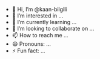 - 👋 Hi, I’m @kaan-bilgili
- 👀 I’m interested in ...
- 🌱 I’m currently learning ...
- 💞️ I’m looking to collaborate on ...
- 📫 How to reach me ...
- 😄 Pronouns: ... 
- ⚡ Fun fact: ...

<!---
fangfurtail/fangfurtail is a ✨ special ✨ repository because its `README.md` (this file) appears on your GitHub profile.
You can click the Preview link to take a look at your changes.
--->
